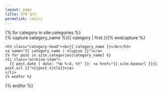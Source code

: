 ```yaml
---
layout: page
title: 전체 보기
permalink: /docs/
---
```


<div id="archives">
{% for category in site.categories %}
  <div class="archive-group">
    {% capture category_name %}{{ category | first }}{% endcapture %}
    <div id="#{{ category_name | slugize }}"></div>
    <p></p>

    <h3 class="category-head"><b>{{ category_name }}</b></h3>
    <a name="{{ category_name | slugize }}"></a>
    {% for post in site.categories[category_name] %}
    <li class="archive-item">
      {{ post.date | date: "%b %-d, %Y" }}: <a href="{{ site.baseurl }}{{ post.url }}">{{post.title}}</a>
    </li>
    {% endfor %}
  </div>
{% endfor %}
</div>
